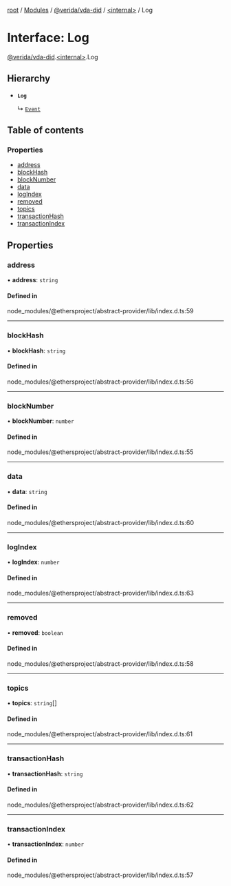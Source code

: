 [root](../README.md) / [Modules](../modules.md) / [@verida/vda-did](../modules/verida_vda_did.md) / [<internal\>](../modules/verida_vda_did._internal_.md) / Log

# Interface: Log

[@verida/vda-did](../modules/verida_vda_did.md).[<internal\>](../modules/verida_vda_did._internal_.md).Log

## Hierarchy

- **`Log`**

  ↳ [`Event`](verida_vda_did._internal_.Event.md)

## Table of contents

### Properties

- [address](verida_vda_did._internal_.Log.md#address)
- [blockHash](verida_vda_did._internal_.Log.md#blockhash)
- [blockNumber](verida_vda_did._internal_.Log.md#blocknumber)
- [data](verida_vda_did._internal_.Log.md#data)
- [logIndex](verida_vda_did._internal_.Log.md#logindex)
- [removed](verida_vda_did._internal_.Log.md#removed)
- [topics](verida_vda_did._internal_.Log.md#topics)
- [transactionHash](verida_vda_did._internal_.Log.md#transactionhash)
- [transactionIndex](verida_vda_did._internal_.Log.md#transactionindex)

## Properties

### address

• **address**: `string`

#### Defined in

node_modules/@ethersproject/abstract-provider/lib/index.d.ts:59

___

### blockHash

• **blockHash**: `string`

#### Defined in

node_modules/@ethersproject/abstract-provider/lib/index.d.ts:56

___

### blockNumber

• **blockNumber**: `number`

#### Defined in

node_modules/@ethersproject/abstract-provider/lib/index.d.ts:55

___

### data

• **data**: `string`

#### Defined in

node_modules/@ethersproject/abstract-provider/lib/index.d.ts:60

___

### logIndex

• **logIndex**: `number`

#### Defined in

node_modules/@ethersproject/abstract-provider/lib/index.d.ts:63

___

### removed

• **removed**: `boolean`

#### Defined in

node_modules/@ethersproject/abstract-provider/lib/index.d.ts:58

___

### topics

• **topics**: `string`[]

#### Defined in

node_modules/@ethersproject/abstract-provider/lib/index.d.ts:61

___

### transactionHash

• **transactionHash**: `string`

#### Defined in

node_modules/@ethersproject/abstract-provider/lib/index.d.ts:62

___

### transactionIndex

• **transactionIndex**: `number`

#### Defined in

node_modules/@ethersproject/abstract-provider/lib/index.d.ts:57
